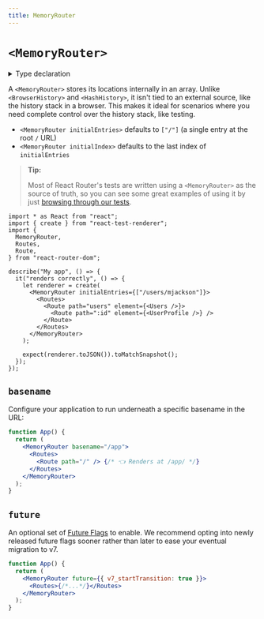 ```yaml
---
title: MemoryRouter
---
```


# `<MemoryRouter>`

<details>
  <summary>Type declaration</summary>

```tsx
declare function MemoryRouter(
  props: MemoryRouterProps
): React.ReactElement;

interface MemoryRouterProps {
  basename?: string;
  children?: React.ReactNode;
  initialEntries?: InitialEntry[];
  initialIndex?: number;
  future?: FutureConfig;
}
```

</details>

A `<MemoryRouter>` stores its locations internally in an array. Unlike `<BrowserHistory>` and `<HashHistory>`, it isn't tied to an external source, like the history stack in a browser. This makes it ideal for scenarios where you need complete control over the history stack, like testing.

- `<MemoryRouter initialEntries>` defaults to `["/"]` (a single entry at the root `/` URL)
- `<MemoryRouter initialIndex>` defaults to the last index of `initialEntries`

> **Tip:**
>
> Most of React Router's tests are written using a `<MemoryRouter>` as the
> source of truth, so you can see some great examples of using it by just
> [browsing through our tests][tests].

```tsx
import * as React from "react";
import { create } from "react-test-renderer";
import {
  MemoryRouter,
  Routes,
  Route,
} from "react-router-dom";

describe("My app", () => {
  it("renders correctly", () => {
    let renderer = create(
      <MemoryRouter initialEntries={["/users/mjackson"]}>
        <Routes>
          <Route path="users" element={<Users />}>
            <Route path=":id" element={<UserProfile />} />
          </Route>
        </Routes>
      </MemoryRouter>
    );

    expect(renderer.toJSON()).toMatchSnapshot();
  });
});
```

## `basename`

Configure your application to run underneath a specific basename in the URL:

```jsx
function App() {
  return (
    <MemoryRouter basename="/app">
      <Routes>
        <Route path="/" /> {/* 👈 Renders at /app/ */}
      </Routes>
    </MemoryRouter>
  );
}
```

## `future`

An optional set of [Future Flags][api-development-strategy] to enable. We recommend opting into newly released future flags sooner rather than later to ease your eventual migration to v7.

```jsx
function App() {
  return (
    <MemoryRouter future={{ v7_startTransition: true }}>
      <Routes>{/*...*/}</Routes>
    </MemoryRouter>
  );
}
```

[defaultview]: https://developer.mozilla.org/en-US/docs/Web/API/Document/defaultView
[api-development-strategy]: ../guides/api-development-strategy
[tests]: https://github.com/remix-run/react-router/tree/main/packages/react-router/__tests__
